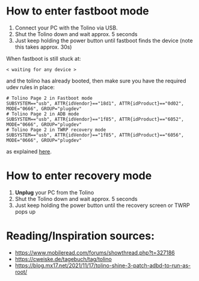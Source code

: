 # How to enter fastboot mode
1. Connect your PC with the Tolino via USB.
2. Shut the Tolino down and wait approx. 5 seconds
3. Just keep holding the power button until fastboot finds the device (note this takes approx. 30s)

When fastboot is still stuck at:
```
< waiting for any device >
```
and the tolino has already booted, then make sure you have the required udev rules in place:
```
# Tolino Page 2 in Fastboot mode
SUBSYSTEM=="usb", ATTR{idVendor}=="18d1", ATTR{idProduct}=="0d02", MODE="0666", GROUP="plugdev"
# Tolino Page 2 in ADB mode
SUBSYSTEM=="usb", ATTR{idVendor}=="1f85", ATTR{idProduct}=="6052", MODE="0666", GROUP="plugdev"
# Tolino Page 2 in TWRP recovery mode
SUBSYSTEM=="usb", ATTR{idVendor}=="1f85", ATTR{idProduct}=="6056", MODE="0666", GROUP="plugdev"
```
as explained [here](https://stackoverflow.com/a/53887437).

# How to enter recovery mode
1. **Unplug** your PC from the Tolino
2. Shut the Tolino down and wait approx. 5 seconds
3. Just keep holding the power button until the recovery screen or TWRP pops up

# Reading/Inspiration sources:
- https://www.mobileread.com/forums/showthread.php?t=327186
- https://cweiske.de/tagebuch/tag/tolino
- https://blog.mx17.net/2021/11/17/tolino-shine-3-patch-adbd-to-run-as-root/
